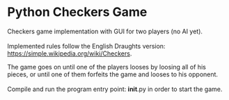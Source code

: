 # Python Checkers Game

Checkers game implementation with GUI for two players (no AI yet).
<br /><br />Implemented rules follow the English Draughts version: https://simple.wikipedia.org/wiki/Checkers.

The game goes on until one of the players looses by loosing all of his pieces, or until one of them forfeits the game and looses to his opponent.
<br /><br />Compile and run the program entry point: __init__.py in order to start the game.
